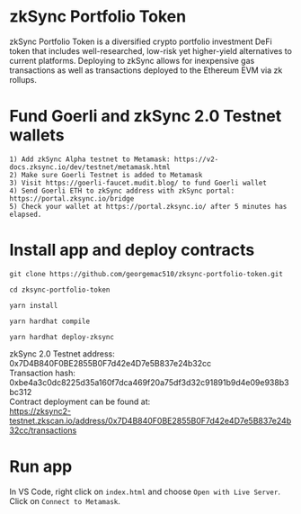 # zkSync Portfolio Token

zkSync Portfolio Token is a diversified crypto portfolio investment DeFi token that includes well-researched, low-risk yet higher-yield alternatives to current platforms. Deploying to zkSync allows for inexpensive gas transactions as well as transactions deployed to the Ethereum EVM via zk rollups.  

# Fund Goerli and zkSync 2.0 Testnet wallets

    1) Add zkSync Alpha testnet to Metamask: https://v2-docs.zksync.io/dev/testnet/metamask.html
    2) Make sure Goerli Testnet is added to Metamask
    3) Visit https://goerli-faucet.mudit.blog/ to fund Goerli wallet
    4) Send Goerli ETH to zkSync address with zkSync portal: https://portal.zksync.io/bridge
    5) Check your wallet at https://portal.zksync.io/ after 5 minutes has elapsed.
# Install app and deploy contracts

    git clone https://github.com/georgemac510/zksync-portfolio-token.git

    cd zksync-portfolio-token

    yarn install

    yarn hardhat compile

    yarn hardhat deploy-zksync

zkSync 2.0 Testnet address:  0x7D4B840F0BE2855B0F7d42e4D7e5B837e24b32cc<br>
Transaction hash: 0xbe4a3c0dc8225d35a160f7dca469f20a75df3d32c91891b9d4e09e938b3bc312<br>
Contract deployment can be found at:<br> 
https://zksync2-testnet.zkscan.io/address/0x7D4B840F0BE2855B0F7d42e4D7e5B837e24b32cc/transactions  

# Run app

In VS Code, right click on `index.html` and choose `Open with Live Server`. 
Click on `Connect to Metamask`.






